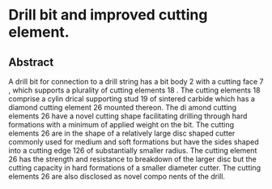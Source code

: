 # Drill bit and improved cutting element.

## Abstract
A drill bit for connection to a drill string has a bit body 2 with a cutting face 7 , which supports a plurality of cutting elements 18 . The cutting elements 18 comprise a cylin drical supporting stud 19 of sintered carbide which has a diamond cutting element 26 mounted thereon. The di amond cutting elements 26 have a novel cutting shape facilitating drilling through hard formations with a minimum of applied weight on the bit. The cutting elements 26 are in the shape of a relatively large disc shaped cutter commonly used for medium and soft formations but have the sides shaped into a cutting edge 126 of substantially smaller radius. The cutting element 26 has the strength and resistance to breakdown of the larger disc but the cutting capacity in hard formations of a smaller diameter cutter. The cutting elements 26 are also disclosed as novel compo nents of the drill.
